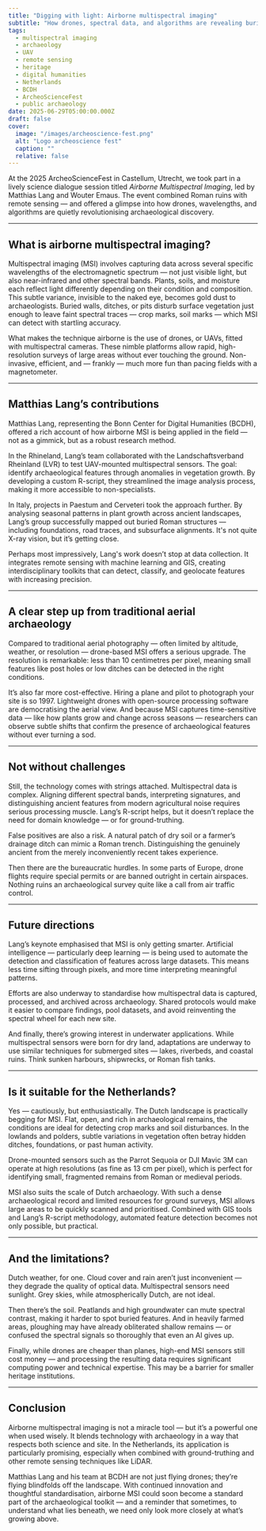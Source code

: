 ```yaml
---
title: "Digging with light: Airborne multispectral imaging"
subtitle: "How drones, spectral data, and algorithms are revealing buried pasts across Europe — without lifting a spade"
tags:
  - multispectral imaging
  - archaeology
  - UAV
  - remote sensing
  - heritage
  - digital humanities
  - Netherlands
  - BCDH
  - ArcheoScienceFest
  - public archaeology
date: 2025-06-29T05:00:00.000Z
draft: false
cover:
  image: "/images/archeoscience-fest.png"
  alt: "Logo archeoscience fest" 
  caption: ""
  relative: false 
---
```


At the 2025 ArcheoScienceFest in Castellum, Utrecht, we took part in a lively science dialogue session titled *Airborne Multispectral Imaging*, led by Matthias Lang and Wouter Emaus. The event combined Roman ruins with remote sensing — and offered a glimpse into how drones, wavelengths, and algorithms are quietly revolutionising archaeological discovery.

---

## What is airborne multispectral imaging?

Multispectral imaging (MSI) involves capturing data across several specific wavelengths of the electromagnetic spectrum — not just visible light, but also near-infrared and other spectral bands. Plants, soils, and moisture each reflect light differently depending on their condition and composition. This subtle variance, invisible to the naked eye, becomes gold dust to archaeologists. Buried walls, ditches, or pits disturb surface vegetation just enough to leave faint spectral traces — crop marks, soil marks — which MSI can detect with startling accuracy.

What makes the technique airborne is the use of drones, or UAVs, fitted with multispectral cameras. These nimble platforms allow rapid, high-resolution surveys of large areas without ever touching the ground. Non-invasive, efficient, and — frankly — much more fun than pacing fields with a magnetometer.

---

## Matthias Lang’s contributions

Matthias Lang, representing the Bonn Center for Digital Humanities (BCDH), offered a rich account of how airborne MSI is being applied in the field — not as a gimmick, but as a robust research method.

In the Rhineland, Lang’s team collaborated with the Landschaftsverband Rheinland (LVR) to test UAV-mounted multispectral sensors. The goal: identify archaeological features through anomalies in vegetation growth. By developing a custom R-script, they streamlined the image analysis process, making it more accessible to non-specialists.

In Italy, projects in Paestum and Cerveteri took the approach further. By analysing seasonal patterns in plant growth across ancient landscapes, Lang’s group successfully mapped out buried Roman structures — including foundations, road traces, and subsurface alignments. It's not quite X-ray vision, but it’s getting close.

Perhaps most impressively, Lang's work doesn’t stop at data collection. It integrates remote sensing with machine learning and GIS, creating interdisciplinary toolkits that can detect, classify, and geolocate features with increasing precision.

---

## A clear step up from traditional aerial archaeology

Compared to traditional aerial photography — often limited by altitude, weather, or resolution — drone-based MSI offers a serious upgrade. The resolution is remarkable: less than 10 centimetres per pixel, meaning small features like post holes or low ditches can be detected in the right conditions.

It’s also far more cost-effective. Hiring a plane and pilot to photograph your site is so 1997. Lightweight drones with open-source processing software are democratising the aerial view. And because MSI captures time-sensitive data — like how plants grow and change across seasons — researchers can observe subtle shifts that confirm the presence of archaeological features without ever turning a sod.

---

## Not without challenges

Still, the technology comes with strings attached. Multispectral data is complex. Aligning different spectral bands, interpreting signatures, and distinguishing ancient features from modern agricultural noise requires serious processing muscle. Lang’s R-script helps, but it doesn’t replace the need for domain knowledge — or for ground-truthing.

False positives are also a risk. A natural patch of dry soil or a farmer’s drainage ditch can mimic a Roman trench. Distinguishing the genuinely ancient from the merely inconveniently recent takes experience.

Then there are the bureaucratic hurdles. In some parts of Europe, drone flights require special permits or are banned outright in certain airspaces. Nothing ruins an archaeological survey quite like a call from air traffic control.

---

## Future directions

Lang’s keynote emphasised that MSI is only getting smarter. Artificial intelligence — particularly deep learning — is being used to automate the detection and classification of features across large datasets. This means less time sifting through pixels, and more time interpreting meaningful patterns.

Efforts are also underway to standardise how multispectral data is captured, processed, and archived across archaeology. Shared protocols would make it easier to compare findings, pool datasets, and avoid reinventing the spectral wheel for each new site.

And finally, there’s growing interest in underwater applications. While multispectral sensors were born for dry land, adaptations are underway to use similar techniques for submerged sites — lakes, riverbeds, and coastal ruins. Think sunken harbours, shipwrecks, or Roman fish tanks.

---

## Is it suitable for the Netherlands?

Yes — cautiously, but enthusiastically. The Dutch landscape is practically begging for MSI. Flat, open, and rich in archaeological remains, the conditions are ideal for detecting crop marks and soil disturbances. In the lowlands and polders, subtle variations in vegetation often betray hidden ditches, foundations, or past human activity.

Drone-mounted sensors such as the Parrot Sequoia or DJI Mavic 3M can operate at high resolutions (as fine as 13 cm per pixel), which is perfect for identifying small, fragmented remains from Roman or medieval periods.

MSI also suits the scale of Dutch archaeology. With such a dense archaeological record and limited resources for ground surveys, MSI allows large areas to be quickly scanned and prioritised. Combined with GIS tools and Lang’s R-script methodology, automated feature detection becomes not only possible, but practical.

---

## And the limitations?

Dutch weather, for one. Cloud cover and rain aren’t just inconvenient — they degrade the quality of optical data. Multispectral sensors need sunlight. Grey skies, while atmospherically Dutch, are not ideal.

Then there’s the soil. Peatlands and high groundwater can mute spectral contrast, making it harder to spot buried features. And in heavily farmed areas, ploughing may have already obliterated shallow remains — or confused the spectral signals so thoroughly that even an AI gives up.

Finally, while drones are cheaper than planes, high-end MSI sensors still cost money — and processing the resulting data requires significant computing power and technical expertise. This may be a barrier for smaller heritage institutions.

---

## Conclusion

Airborne multispectral imaging is not a miracle tool — but it’s a powerful one when used wisely. It blends technology with archaeology in a way that respects both science and site. In the Netherlands, its application is particularly promising, especially when combined with ground-truthing and other remote sensing techniques like LiDAR.

Matthias Lang and his team at BCDH are not just flying drones; they’re flying blindfolds off the landscape. With continued innovation and thoughtful standardisation, airborne MSI could soon become a standard part of the archaeological toolkit — and a reminder that sometimes, to understand what lies beneath, we need only look more closely at what’s growing above.
